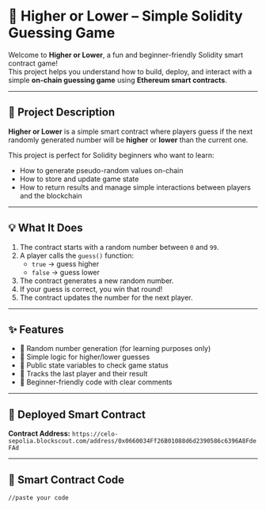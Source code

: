# 🎲 Higher or Lower – Simple Solidity Guessing Game

Welcome to **Higher or Lower**, a fun and beginner-friendly Solidity smart contract game!  
This project helps you understand how to build, deploy, and interact with a simple **on-chain guessing game** using **Ethereum smart contracts**.

---

## 📖 Project Description

**Higher or Lower** is a simple smart contract where players guess if the next randomly generated number will be **higher** or **lower** than the current one.

This project is perfect for Solidity beginners who want to learn:
- How to generate pseudo-random values on-chain
- How to store and update game state
- How to return results and manage simple interactions between players and the blockchain

---

## 💡 What It Does

1. The contract starts with a random number between `0` and `99`.  
2. A player calls the `guess()` function:
   - `true` → guess higher  
   - `false` → guess lower  
3. The contract generates a new random number.  
4. If your guess is correct, you win that round!  
5. The contract updates the number for the next player.

---

## ✨ Features

- 🔢 Random number generation (for learning purposes only)
- 🧠 Simple logic for higher/lower guesses
- 🧾 Public state variables to check game status
- 👤 Tracks the last player and their result
- 💬 Beginner-friendly code with clear comments

---

## 🔗 Deployed Smart Contract

**Contract Address:** `https://celo-sepolia.blockscout.com/address/0x0660034Ff26B01088d6d2390586c6396A8FdeFAd`

---

## 🧰 Smart Contract Code

```solidity
//paste your code
